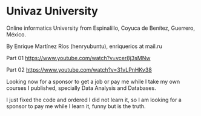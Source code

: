 # Univaz University

Online informatics University from Espinalillo, Coyuca de Benítez, Guerrero, México.

By Enrique Martínez Ríos (henryubuntu), enriquerios at mail.ru

Part 01
https://www.youtube.com/watch?v=vcer8j3sMNw

Part 02
https://www.youtube.com/watch?v=31vLPnHKv38

Looking now for a sponsor to get a job or pay me while I take my own courses I published, specially Data Analysis and Databases.

I just fixed the code and ordered I did not learn it, so I am looking for a sponsor to pay me while I learn it, funny but is the truth.

